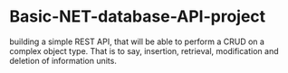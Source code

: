 # Basic-NET-database-API-project
building a simple REST API, that will be able to perform a CRUD on a complex object type. That is to say, insertion, retrieval, modification and deletion of information units.
